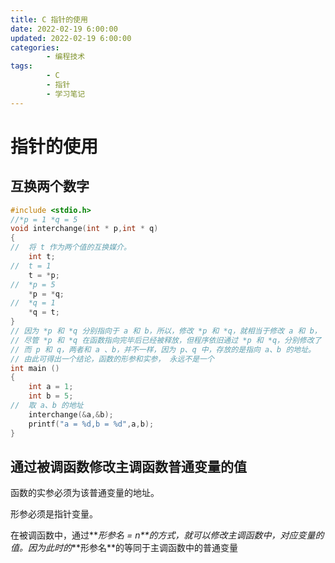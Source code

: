 ```yaml
---
title: C 指针的使用
date: 2022-02-19 6:00:00
updated: 2022-02-19 6:00:00
categories:
        - 编程技术
tags:
        - C
        - 指针
        - 学习笔记
---
```

# 指针的使用

## 互换两个数字

```C
#include <stdio.h>
//*p = 1 *q = 5
void interchange(int * p,int * q)
{
//  将 t 作为两个值的互换媒介。
    int t;
//  t = 1
    t = *p;
//  *p = 5
    *p = *q;
//  *q = 1
    *q = t;
}
// 因为 *p 和 *q 分别指向于 a 和 b，所以，修改 *p 和 *q，就相当于修改 a 和 b，
// 尽管 *p 和 *q 在函数指向完毕后已经被释放，但程序依旧通过 *p 和 *q，分别修改了 a 和b。
// 而 p 和 q，两者和 a 、b，并不一样，因为 p、q 中，存放的是指向 a、b 的地址。
// 由此可得出一个结论，函数的形参和实参， 永远不是一个
int main ()
{
    int a = 1;
    int b = 5;
//  取 a、b 的地址
    interchange(&a,&b);
    printf("a = %d,b = %d",a,b);
}
```

## 通过被调函数修改主调函数普通变量的值

函数的实参必须为该普通变量的地址。

形参必须是指针变量。

在被调函数中，通过*\**形参名 = n**的方式，就可以修改主调函数中，对应变量的值。因为此时的*\**形参名**的等同于主调函数中的普通变量
